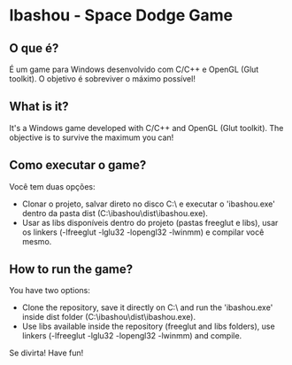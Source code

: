 # Ibashou - Space Dodge Game

## O que é?
É um game para Windows desenvolvido com C/C++ e OpenGL (Glut toolkit). O objetivo é sobreviver o máximo possível!

## What is it?
It's a Windows game developed with C/C++ and OpenGL (Glut toolkit). The objective is to survive the maximum you can!

## Como executar o game?
Você tem duas opções:
- Clonar o projeto, salvar direto no disco C:\\ e executar o 'ibashou.exe' dentro da pasta dist (C:\\ibashou\\dist\\ibashou.exe).
- Usar as libs disponíveis dentro do projeto (pastas freeglut e libs), usar os linkers (-lfreeglut -lglu32 -lopengl32 -lwinmm) e compilar você mesmo.

## How to run the game?
You have two options:
- Clone the repository, save it directly on C:\\ and run the 'ibashou.exe' inside dist folder (C:\\ibashou\\dist\\ibashou.exe).
- Use libs available inside the repository (freeglut and libs folders), use linkers (-lfreeglut -lglu32 -lopengl32 -lwinmm) and compile.

Se divirta! Have fun!
